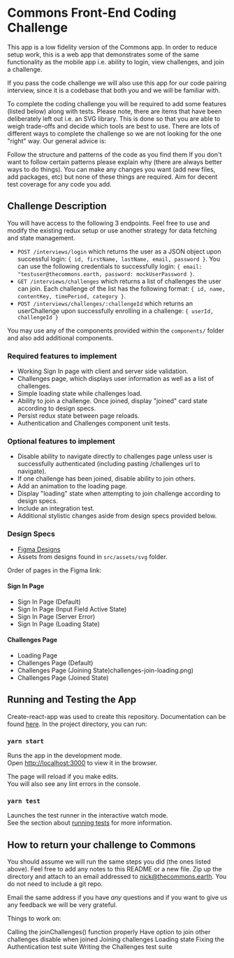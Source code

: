 # Commons Front-End Coding Challenge

This app is a low fidelity version of the Commons app. In order to reduce setup work, this is a web app that demonstrates some of the same functionality as the mobile app i.e. ability to login, view challenges, and join a challenge.

If you pass the code challenge we will also use this app for our code pairing interview, since it is a codebase that both you and we will be familiar with.

To complete the coding challenge you will be required to add some features (listed below) along with tests. Please note, there are items that have been deliberately left out i.e. an SVG library. This is done so that you are able to weigh trade-offs and decide which tools are best to use. There are lots of different ways to complete the challenge so we are not looking for the one "right" way. Our general advice is:

Follow the structure and patterns of the code as you find them
If you don't want to follow certain patterns please explain why (there are always better ways to do things).
You can make any changes you want (add new files, add packages, etc) but none of these things are required.
Aim for decent test coverage for any code you add.

## Challenge Description

You will have access to the following 3 endpoints. Feel free to use and modify the existing redux setup or use another strategy for data fetching and state management.

* `POST /interviews/login` which returns the user as a JSON object upon successful login: `{ id, firstName, lastName, email, password }`. You can use the following credentials to successfully login: `{ email: "testuser@thecommons.earth, password: mockUserPassword }`.
* `GET /interviews/challenges` which returns a list of challenges the user can join. Each challenge of the list has the following format: `{ id, name, contentKey, timePeriod, category }`.
* `POST /interviews/challenges/:challengeId` which returns an userChallenge upon successfully enrolling in a challenge: `{ userId, challengeId }`


You may use any of the components provided within the `components/` folder and also add additional components.

### Required features to implement

* Working Sign In page with client and server side validation.
* Challenges page, which displays user information as well as a list of challenges. 
* Simple loading state while challenges load. 
* Ability to join a challenge. Once joined, display "joined" card state according to design specs.
* Persist redux state between page reloads.
* Authentication and Challenges component unit tests. 

### Optional features to implement

* Disable ability to navigate directly to challenges page unless user is successfully authenticated (including pasting /challenges url to navigate).
* If one challenge has been joined, disable ability to join others.
* Add an animation to the loading page. 
* Display "loading" state when attempting to join challenge according to design specs.
* Include an integration test.
* Additional stylistic changes aside from design specs provided below.

### Design Specs

* [Figma Designs](https://www.figma.com/file/aZ4bl7Ubrb0D45a928N34N/Front-End-Coding-Challenge?node-id=10%3A81)
* Assets from designs found in `src/assets/svg` folder.

Order of pages in the Figma link: 

#### Sign In Page

* Sign In Page (Default)
* Sign In Page (Input Field Active State)
* Sign In Page (Server Error)
* Sign In Page (Loading State)

#### Challenges Page

* Loading Page
* Challenges Page (Default)
* Challenges Page (Joining State)challenges-join-loading.png)
* Challenges Page (Joined State)

## Running and Testing the App

Create-react-app was used to create this repository. Documentation can be found [here](https://facebook.github.io/create-react-app/docs). In the project directory, you can run:

### `yarn start`

Runs the app in the development mode.\
Open [http://localhost:3000](http://localhost:3000) to view it in the browser.

The page will reload if you make edits.\
You will also see any lint errors in the console.

### `yarn test`

Launches the test runner in the interactive watch mode.\
See the section about [running tests](https://facebook.github.io/create-react-app/docs/running-tests) for more information.


## How to return your challenge to Commons

You should assume we will run the same steps you did (the ones listed above). Feel free to add any notes to this README or a new file. Zip up the directory and attach to an email addressed to [nick@thecommons.earth](mailto:nick@thecommons.earth). You do not need to include a git repo.

Email the same address if you have _any_ questions and if you want to give us any feedback we will be very grateful.


Things to work on:

Calling the joinChallenges() function properly
Have option to join other challenges disable when joined
Joining challenges Loading state
Fixing the Authentication test suite
Writing the Challenges test suite 